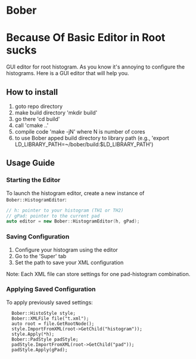 # Bober
# Because Of Basic Editor in Root sucks
GUI editor for root histogram.
As you know it's annoying to configure the histograms. Here is a GUI editor that will help you.
## How to install
1. goto repo directory
2. make build directory 'mkdir build'
3. go there 'cd build'
4. call 'cmake ..'
5. compile code 'make -jN' where N is number of cores
6. to use Bober apped build directory to library path (e.g., 'export LD_LIBRARY_PATH=~/bober/build:$LD_LIBRARY_PATH')
## Usage Guide

### Starting the Editor
To launch the histogram editor, create a new instance of `Bober::HistogramEditor`:

```cpp
// h: pointer to your histogram (TH1 or TH2)
// gPad: pointer to the current pad
auto editor = new Bober::HistogramEditor(h, gPad);
```

### Saving Configuration
1. Configure your histogram using the editor
2. Go to the 'Super' tab
3. Set the path to save your XML configuration

Note: Each XML file can store settings for one pad-histogram combination.

### Applying Saved Configuration
To apply previously saved settings:

```
  Bober::HistoStyle style;
  Bober::XMLFile file("t.xml");
  auto root = file.GetRootNode();
  style.ImportFromXML(root->GetChild("histogram"));
  style.Apply(*h);
  Bober::PadStyle padStyle;
  padStyle.ImportFromXML(root->GetChild("pad"));
  padStyle.Apply(gPad);
```
